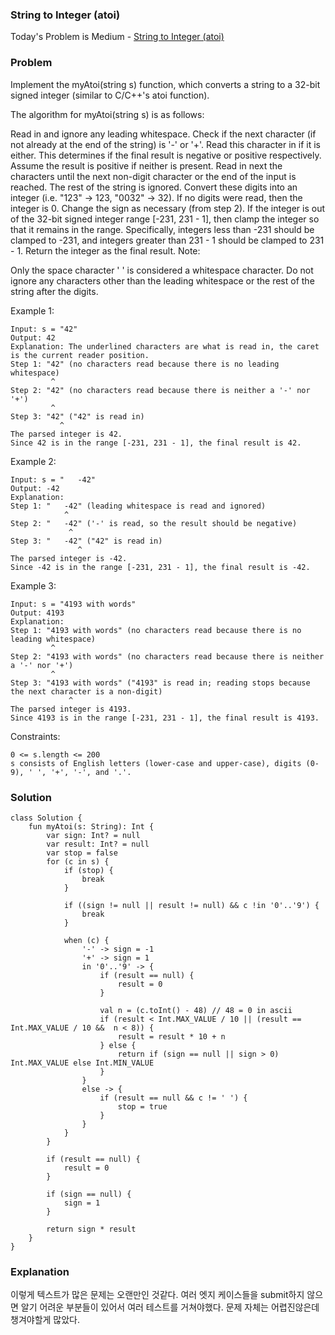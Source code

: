 ### String to Integer (atoi)

Today's Problem is Medium - [String to Integer (atoi)](https://leetcode.com/problems/string-to-integer-atoi/)

### Problem

Implement the myAtoi(string s) function, which converts a string to a 32-bit signed integer (similar to C/C++'s atoi function).

The algorithm for myAtoi(string s) is as follows:

Read in and ignore any leading whitespace.
Check if the next character (if not already at the end of the string) is '-' or '+'. Read this character in if it is either. This determines if the final result is negative or positive respectively. Assume the result is positive if neither is present.
Read in next the characters until the next non-digit character or the end of the input is reached. The rest of the string is ignored.
Convert these digits into an integer (i.e. "123" -> 123, "0032" -> 32). If no digits were read, then the integer is 0. Change the sign as necessary (from step 2).
If the integer is out of the 32-bit signed integer range [-231, 231 - 1], then clamp the integer so that it remains in the range. Specifically, integers less than -231 should be clamped to -231, and integers greater than 231 - 1 should be clamped to 231 - 1.
Return the integer as the final result.
Note:

Only the space character ' ' is considered a whitespace character.
Do not ignore any characters other than the leading whitespace or the rest of the string after the digits.
 

Example 1:

```
Input: s = "42"
Output: 42
Explanation: The underlined characters are what is read in, the caret is the current reader position.
Step 1: "42" (no characters read because there is no leading whitespace)
         ^
Step 2: "42" (no characters read because there is neither a '-' nor '+')
         ^
Step 3: "42" ("42" is read in)
           ^
The parsed integer is 42.
Since 42 is in the range [-231, 231 - 1], the final result is 42.
```

Example 2:

```
Input: s = "   -42"
Output: -42
Explanation:
Step 1: "   -42" (leading whitespace is read and ignored)
            ^
Step 2: "   -42" ('-' is read, so the result should be negative)
             ^
Step 3: "   -42" ("42" is read in)
               ^
The parsed integer is -42.
Since -42 is in the range [-231, 231 - 1], the final result is -42.
```

Example 3:

```
Input: s = "4193 with words"
Output: 4193
Explanation:
Step 1: "4193 with words" (no characters read because there is no leading whitespace)
         ^
Step 2: "4193 with words" (no characters read because there is neither a '-' nor '+')
         ^
Step 3: "4193 with words" ("4193" is read in; reading stops because the next character is a non-digit)
             ^
The parsed integer is 4193.
Since 4193 is in the range [-231, 231 - 1], the final result is 4193.
``` 

Constraints:

```
0 <= s.length <= 200
s consists of English letters (lower-case and upper-case), digits (0-9), ' ', '+', '-', and '.'.
```


### Solution

```
class Solution {
    fun myAtoi(s: String): Int {
        var sign: Int? = null
        var result: Int? = null
        var stop = false
        for (c in s) {
            if (stop) {
                break
            }
            
            if ((sign != null || result != null) && c !in '0'..'9') {
                break
            }
            
            when (c) {
                '-' -> sign = -1
                '+' -> sign = 1
                in '0'..'9' -> {
                    if (result == null) {
                        result = 0
                    }
                    
                    val n = (c.toInt() - 48) // 48 = 0 in ascii
                    if (result < Int.MAX_VALUE / 10 || (result == Int.MAX_VALUE / 10 &&  n < 8)) {
                        result = result * 10 + n 
                    } else {
                        return if (sign == null || sign > 0) Int.MAX_VALUE else Int.MIN_VALUE
                    }
                }
                else -> {
                    if (result == null && c != ' ') {
                        stop = true
                    }
                }
            }
        }
        
        if (result == null) {
            result = 0
        }
        
        if (sign == null) {
            sign = 1
        }

        return sign * result
    }
}
```

### Explanation

이렇게 텍스트가 많은 문제는 오랜만인 것같다. 여러 엣지 케이스들을 submit하지 않으면 알기 어려운 부분들이 있어서 여러 테스트를 거쳐야했다. 문제 자체는 어렵진않은데 챙겨야할게 많았다.

